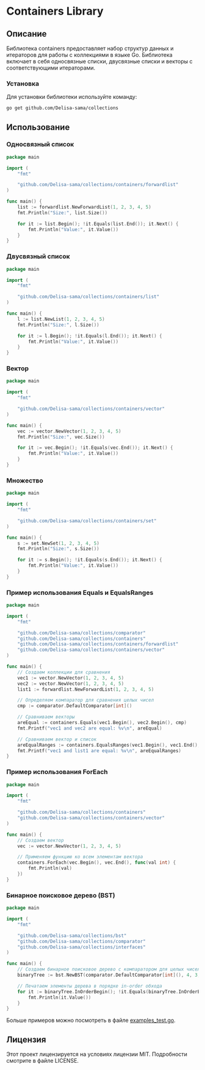 # Containers Library
## Описание

Библиотека containers предоставляет набор структур данных и итераторов для работы с коллекциями в языке Go. Библиотека включает в себя односвязные списки, двусвязные списки и векторы с соответствующими итераторами.
### Установка

Для установки библиотеки используйте команду:

```bash
go get github.com/Delisa-sama/collections
```
## Использование
### Односвязный список

```go
package main

import (
	"fmt"

	"github.com/Delisa-sama/collections/containers/forwardlist"
)

func main() {
	list := forwardlist.NewForwardList(1, 2, 3, 4, 5)
	fmt.Println("Size:", list.Size())

	for it := list.Begin(); !it.Equals(list.End()); it.Next() {
		fmt.Println("Value:", it.Value())
	}
}
```
### Двусвязный список

```go
package main

import (
	"fmt"

	"github.com/Delisa-sama/collections/containers/list"
)

func main() {
	l := list.NewList(1, 2, 3, 4, 5)
	fmt.Println("Size:", l.Size())

	for it := l.Begin(); !it.Equals(l.End()); it.Next() {
		fmt.Println("Value:", it.Value())
	}
}
```
### Вектор

```go
package main

import (
	"fmt"

	"github.com/Delisa-sama/collections/containers/vector"
)

func main() {
	vec := vector.NewVector(1, 2, 3, 4, 5)
	fmt.Println("Size:", vec.Size())

	for it := vec.Begin(); !it.Equals(vec.End()); it.Next() {
		fmt.Println("Value:", it.Value())
	}
}
```

### Множество

```go
package main

import (
	"fmt"

	"github.com/Delisa-sama/collections/containers/set"
)

func main() {
	s := set.NewSet(1, 2, 3, 4, 5)
	fmt.Println("Size:", s.Size())

	for it := s.Begin(); !it.Equals(s.End()); it.Next() {
		fmt.Println("Value:", it.Value())
	}
}
```

### Пример использования Equals и EqualsRanges

```go
package main

import (
	"fmt"

	"github.com/Delisa-sama/collections/comparator"
	"github.com/Delisa-sama/collections/containers"
	"github.com/Delisa-sama/collections/containers/forwardlist"
	"github.com/Delisa-sama/collections/containers/vector"
)

func main() {
	// Создаем коллекции для сравнения
	vec1 := vector.NewVector(1, 2, 3, 4, 5)
	vec2 := vector.NewVector(1, 2, 3, 4, 5)
	list1 := forwardlist.NewForwardList(1, 2, 3, 4, 5)

	// Определяем компаратор для сравнения целых чисел
	cmp := comparator.DefaultComparator[int]()

	// Сравниваем векторы
	areEqual := containers.Equals(vec1.Begin(), vec2.Begin(), cmp)
	fmt.Printf("vec1 and vec2 are equal: %v\n", areEqual)

	// Сравниваем вектор и список
	areEqualRanges := containers.EqualsRanges(vec1.Begin(), vec1.End(), list1.Begin(), list1.End(), cmp)
	fmt.Printf("vec1 and list1 are equal: %v\n", areEqualRanges)
}
```
### Пример использования ForEach

```go
package main

import (
	"fmt"

	"github.com/Delisa-sama/collections/containers"
	"github.com/Delisa-sama/collections/containers/vector"
)

func main() {
	// Создаем вектор
	vec := vector.NewVector(1, 2, 3, 4, 5)

	// Применяем функцию ко всем элементам вектора
	containers.ForEach(vec.Begin(), vec.End(), func(val int) {
		fmt.Println(val)
	})
}
```

### Бинарное поисковое дерево (BST)

```go
package main

import (
	"fmt"

	"github.com/Delisa-sama/collections/bst"
	"github.com/Delisa-sama/collections/comparator"
	"github.com/Delisa-sama/collections/interfaces"
)

func main() {
	// Создаем бинарное поисковое дерево с компаратором для целых чисел
	binaryTree := bst.NewBST(comparator.DefaultComparator[int](), 4, 3, 5, 1, 0, 2, 6, 8, 7)

	// Печатаем элементы дерева в порядке in-order обхода
	for it := binaryTree.InOrderBegin(); !it.Equals(binaryTree.InOrderEnd()); it.Next() {
		fmt.Println(it.Value())
	}
}
```
Больше примеров можно посмотреть в файле [examples_test.go](examples_test.go).

## Лицензия

Этот проект лицензируется на условиях лицензии MIT. Подробности смотрите в файле LICENSE.